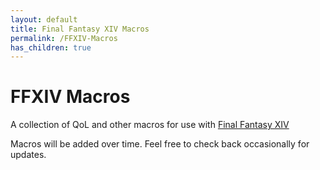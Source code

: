```yaml
---
layout: default
title: Final Fantasy XIV Macros
permalink: /FFXIV-Macros
has_children: true
---
```


# FFXIV Macros
A collection of QoL and other macros for use with [Final Fantasy XIV][FFXIV]

Macros will be added over time. Feel free to check back occasionally for updates.


[FFXIV]: https://www.finalfantasyxiv.com